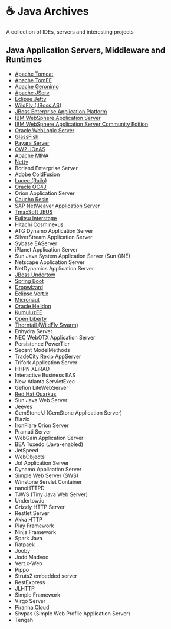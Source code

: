 # ☕️ Java Archives
A collection of IDEs, servers and interesting projects


## Java Application Servers, Middleware and Runtimes

- [Apache Tomcat](https://tomcat.apache.org/)
- [Apache TomEE](https://tomee.apache.org/)
- [Apache Geronimo](https://geronimo.apache.org/)
- [Apache JServ](https://jakarta.apache.org/jserv/)
- [Eclipse Jetty](https://www.eclipse.org/jetty/)
- [WildFly (JBoss AS)](https://www.wildfly.org/)
- [JBoss Enterprise Application Platform](https://www.redhat.com/en/technologies/jboss-middleware/application-platform)
- [IBM WebSphere Application Server](https://www.ibm.com/cloud/websphere-application-server)
- [IBM WebSphere Application Server Community Edition](https://www.ibm.com/cloud/websphere-liberty)
- [Oracle WebLogic Server](https://www.oracle.com/middleware/technologies/weblogic.html)
- [GlassFish](https://javaee.github.io/glassfish/)
- [Payara Server](https://www.payara.fish/)
- [OW2 JOnAS](https://jonas.ow2.org/)
- [Apache MINA](https://mina.apache.org/)
- [Netty](https://netty.io/)
- Borland Enterprise Server
- [Adobe ColdFusion](https://www.adobe.com/products/coldfusion-family.html)
- [Lucee (Railo)](https://lucee.org/)
- [Oracle OC4J](https://www.oracle.com/technetwork/middleware/ias/overview/index-085209.html)
- Orion Application Server
- [Caucho Resin](https://caucho.com/products/resin/)
- [SAP NetWeaver Application Server](https://www.sap.com/products/technology-platform/netweaver.html)
- [TmaxSoft JEUS](https://tmaxsoft.com/jeus/)
- [Fujitsu Interstage](https://www.fujitsu.com/global/services/software/interstage/)
- Hitachi Cosminexus
- ATG Dynamo Application Server
- SilverStream Application Server
- Sybase EAServer
- iPlanet Application Server
- Sun Java System Application Server (Sun ONE)
- Netscape Application Server
- NetDynamics Application Server
- [JBoss Undertow](https://undertow.io/)
- [Spring Boot](https://spring.io/projects/spring-boot)
- [Dropwizard](https://www.dropwizard.io/)
- [Eclipse Vert.x](https://vertx.io/)
- [Micronaut](https://micronaut.io/)
- [Oracle Helidon](https://helidon.io/)
- [KumuluzEE](https://ee.kumuluz.com/)
- [Open Liberty](https://openliberty.io/)
- [Thorntail (WildFly Swarm)](https://thorntail.io/)
- Enhydra Server
- NEC WebOTX Application Server
- Persistence PowerTier
- Secant ModelMethods
- TradeCity Rexip AppServer
- Trifork Application Server
- HHPN XLiRAD
- Interactive Business EAS
- New Atlanta ServletExec
- Gefion LiteWebServer
- [Red Hat Quarkus](https://quarkus.io/)
- Sun Java Web Server
- Jeeves
- GemStone/J (GemStone Application Server)
- Blazix
- IronFlare Orion Server
- Pramati Server
- WebGain Application Server
- BEA Tuxedo (Java-enabled)
- JetSpeed
- WebObjects
- Jo! Application Server
- Dynamo Application Server
- Simple Web Server (SWS)
- Winstone Servlet Container
- nanoHTTPD
- TJWS (Tiny Java Web Server)
- Undertow.io
- Grizzly HTTP Server
- Restlet Server
- Akka HTTP
- Play Framework
- Ninja Framework
- Spark Java
- Ratpack
- Jooby
- Jodd Madvoc
- Vert.x-Web
- Pippo
- Struts2 embedded server
- RestExpress
- JLHTTP
- Simple Framework
- Virgo Server
- Piranha Cloud
- Siwpas (Simple Web Profile Application Server)
- Tengah
